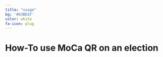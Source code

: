 ```yaml
---
title: "usage"
bg: '#63BD2F'
color: white
fa-icon: plug
---
```


# How-To use MoCa QR on an election